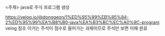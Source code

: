<주제>
java로 주식 프로그램 생성


https://velog.io/@donggeon/1%ED%95%99%EB%85%84-2%ED%95%99%EA%B8%B0-java%EA%B3%BC%EC%A0%9C-program
velog 참조
이거는 주석이 점수로 들어가는 과제이므로 주석만 보면 이해 완료

